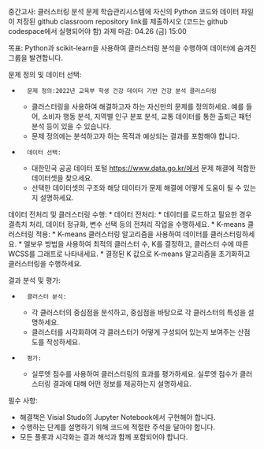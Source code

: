 중간고사: 클러스터링 분석 문제
학습관리시스템에 자신의 Python 코드와 데이터 파일이 저장된 github classroom repository link를 제출하시오 (코드는 github codespace에서 실행되어야 함)
과제 마감: 04.26 (금) 15:00

목표: Python과 scikit-learn을 사용하여 클러스터링 분석을 수행하여 데이터에 숨겨진 그룹을 발견합니다.

문제 정의 및 데이터 선택:
* 		문제 정의:2022년 교육부 학생 건강 데이터 기반 건강 분석 클러스터링
    * 클러스터링을 사용하여 해결하고자 하는 자신만의 문제를 정의하세요. 예를 들어, 소비자 행동 분석, 지역별 인구 분포 분석, 교통 데이터를 통한 출퇴근 패턴 분석 등이 있을 수 있습니다.
    * 문제 정의에는 분석하고자 하는 목적과 예상되는 결과를 포함해야 합니다.
* 		데이터 선택:
    * 대한민국 공공 데이터 포털 https://www.data.go.kr/에서 문제 해결에 적합한 데이터셋을 찾으세요.
    * 선택한 데이터셋의 구조와 해당 데이터가 문제 해결에 어떻게 도움이 될 수 있는지 설명하세요.

데이터 전처리 및 클러스터링 수행:
    * 데이터 전처리:
    * 데이터를 로드하고 필요한 경우 결측치 처리, 데이터 정규화, 변수 선택 등의 전처리 작업을 수행하세요.
    * K-means 클러스터링 적용:
    * K-means 클러스터링 알고리즘을 사용하여 데이터를 클러스터링하세요.
    * 엘보우 방법을 사용하여 최적의 클러스터 수, K를 결정하고, 클러스터 수에 따른 WCSS를 그래프로 나타내세요.
    * 결정된 K 값으로 K-means 알고리즘을 초기화하고 클러스터링을 수행하세요.

결과 분석 및 평가:
* 		클러스터 분석:
    * 각 클러스터의 중심점을 분석하고, 중심점을 바탕으로 각 클러스터의 특성을 설명하세요.
    * 클러스터를 시각화하여 각 클러스터가 어떻게 구성되어 있는지 보여주는 산점도를 작성하세요.
* 		평가:
    * 실루엣 점수를 사용하여 클러스터링의 효과를 평가하세요. 실루엣 점수가 클러스터링 결과에 대해 어떤 정보를 제공하는지 설명하세요.

필수 사항:
* 해결책은 Visial Studo의 Jupyter Notebook에서 구현해야 합니다.
* 수행하는 단계를 설명하기 위해 코드에 적절한 주석을 달아야 합니다.
* 모든 플롯과 시각화는 결과 해석과 함께 포함되어야 합니다.

